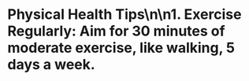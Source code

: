# Physical Health Tips\n\n1. **Exercise Regularly**: Aim for 30 minutes of moderate exercise, like walking, 5 days a week.
